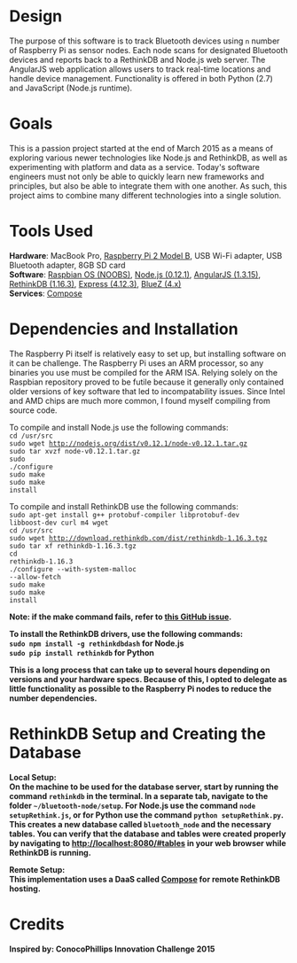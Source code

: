 Design
======
The purpose of this software is to track Bluetooth devices using <code>n</code> number of Raspberry Pi as sensor nodes. Each node scans for designated Bluetooth devices and reports back to a RethinkDB and Node.js web server. The AngularJS web application allows users to track real-time locations and handle device management. Functionality is offered in both Python (2.7) and JavaScript (Node.js runtime).

Goals
=====
This is a passion project started at the end of March 2015 as a means of exploring various newer technologies like Node.js and RethinkDB, as well as experimenting with platform and data as a service. Today's software engineers must not only be able to quickly learn new frameworks and principles, but also be able to integrate them with one another. As such, this project aims to combine many different technologies into a single solution.

Tools Used
==========
<b>Hardware</b>: MacBook Pro, <a href="http://www.raspberrypi.org/products/raspberry-pi-2-model-b/">Raspberry Pi 2 Model B</a>, USB Wi-Fi adapter, USB Bluetooth adapter, 8GB SD card<br>
<b>Software</b>: <a href="http://www.raspberrypi.org/help/noobs-setup/">Raspbian OS (NOOBS)</a>, <a href="https://nodejs.org/">Node.js (0.12.1)</a>, <a href="https://angularjs.org/">AngularJS (1.3.15)</a>, <a href="http://rethinkdb.com/">RethinkDB (1.16.3)</a>, <a href="http://expressjs.com/">Express (4.12.3)</a>, <a href="http://www.bluez.org/">BlueZ (4.x)</a><br>
<b>Services</b>: <a href="http://www.compose.io">Compose</a>

Dependencies and Installation
=============================
The Raspberry Pi itself is relatively easy to set up, but installing software on it can be challenge. The Raspberry Pi uses an ARM processor, so any binaries you use must be compiled for the ARM ISA. Relying solely on the Raspbian repository proved to be futile because it generally only contained older versions of key software that led to incompatability issues. Since Intel and AMD chips are much more common, I found myself compiling from source code.

To compile and install Node.js use the following commands:<br>
<code>cd /usr/src</code><br>
<code>sudo wget http://nodejs.org/dist/v0.12.1/node-v0.12.1.tar.gz</code><br>
<code>sudo tar xvzf node-v0.12.1.tar.gz</code><br>
<code>sudo ./configure</code><br>
<code>sudo make</code><br>
<code>sudo make install</code><br>

To compile and install RethinkDB use the following commands:<br>
<code>sudo apt-get install g++ protobuf-compiler libprotobuf-dev libboost-dev curl m4 wget</code><br>
<code>cd /usr/src</code><br>
<code>sudo wget http://download.rethinkdb.com/dist/rethinkdb-1.16.3.tgz</code><br>
<code>sudo tar xf rethinkdb-1.16.3.tgz</code><br>
<code>cd rethinkdb-1.16.3</code><br>
<code>./configure --with-system-malloc --allow-fetch</code><br>
<code>sudo make</code><br>
<code>sudo make install</code><br>

<b>Note: if the make command fails, refer to <a href="https://github.com/rethinkdb/rethinkdb/issues/2193">this GitHub issue</a>.<br>

To install the RethinkDB drivers, use the following commands:<br>
<code>sudo npm install -g rethinkdbdash</code> for Node.js<br>
<code>sudo pip install rethinkdb</code> for Python

This is a long process that can take up to several hours depending on versions and your hardware specs. Because of this, I opted to delegate as little functionality as possible to the Raspberry Pi nodes to reduce the number dependencies.

RethinkDB Setup and Creating the Database
=========================================
<b>Local Setup</b>:<br>
On the machine to be used for the database server, start by running the command <code>rethinkdb</code> in the terminal. In a separate tab, navigate to the folder <code>~/bluetooth-node/setup</code>. For Node.js use the command <code>node setupRethink.js</code>, or for Python use the command <code>python setupRethink.py</code>. This creates a new database called <code>bluetooth_node</code> and the necessary tables. You can verify that the database and tables were created properly by navigating to <a href = "http://localhost:8080/#tables">http://localhost:8080/#tables</a> in your web browser while RethinkDB is running.

<b>Remote Setup</b>:<br>
This implementation uses a DaaS called <a href="http://compose.io">Compose</a> for remote RethinkDB hosting.

Credits
=======
<b>Inspired by</b>: ConocoPhillips Innovation Challenge 2015